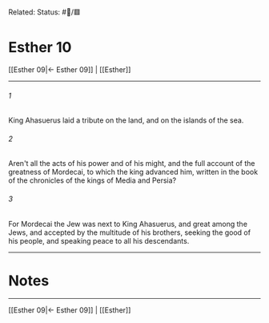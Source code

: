 Related:
Status: #📖/🟥
# Esther 10

[[Esther 09|← Esther 09]] | [[Esther]]
***



###### 1 
King Ahasuerus laid a tribute on the land, and on the islands of the sea. 

###### 2 
Aren't all the acts of his power and of his might, and the full account of the greatness of Mordecai, to which the king advanced him, written in the book of the chronicles of the kings of Media and Persia? 

###### 3 
For Mordecai the Jew was next to King Ahasuerus, and great among the Jews, and accepted by the multitude of his brothers, seeking the good of his people, and speaking peace to all his descendants.

---
# Notes


***
[[Esther 09|← Esther 09]] | [[Esther]]
